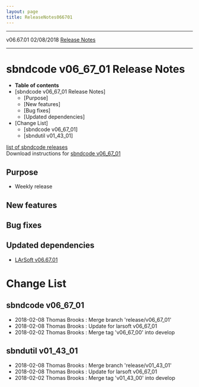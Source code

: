 ```yaml
---
layout: page
title: ReleaseNotes066701
---
```


  ----------- ------------ -- -- ------------------------------------------------------
  v06.67.01   02/08/2018         [Release Notes](ReleaseNotes066701.html)
  ----------- ------------ -- -- ------------------------------------------------------



sbndcode v06\_67\_01 Release Notes
======================================================================================

-   **Table of contents**
-   [sbndcode v06\_67\_01 Release
    Notes]
    -   [Purpose]
    -   [New features]
    -   [Bug fixes]
    -   [Updated dependencies]
-   [Change List]
    -   [sbndcode v06\_67\_01]
    -   [sbndutil v01\_43\_01]

[list of sbndcode
releases](List_of_SBND_code_releases.html)\
Download instructions for [sbndcode
v06\_67\_01](http://scisoft.fnal.gov/scisoft/bundles/sbnd/v06_67_01/sbndcode-v06_67_01.html)



Purpose
----------------------------------

-   Weekly release



New features
--------------------------------------------



Bug fixes
--------------------------------------



Updated dependencies
------------------------------------------------------------

-   [LArSoft
    v06.67.01](https://cdcvs.fnal.gov/redmine/projects/larsoft/wiki/ReleaseNotes066701)



Change List
==========================================



sbndcode v06\_67\_01
----------------------------------------------------------

-   2018-02-08 Thomas Brooks : Merge branch \'release/v06\_67\_01\'
-   2018-02-08 Thomas Brooks : Update for larsoft v06\_67\_01
-   2018-02-02 Thomas Brooks : Merge tag \'v06\_67\_00\' into develop



sbndutil v01\_43\_01
----------------------------------------------------------

-   2018-02-08 Thomas Brooks : Merge branch \'release/v01\_43\_01\'
-   2018-02-08 Thomas Brooks : Update for larsoft v06\_67\_01
-   2018-02-02 Thomas Brooks : Merge tag \'v01\_43\_00\' into develop
